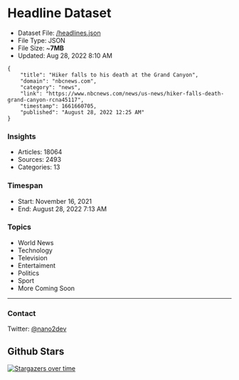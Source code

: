 # Headline Dataset

- Dataset File: [/headlines.json](https://raw.githubusercontent.com/fwd/news/master/headlines.json) 
- File Type: JSON
- File Size: ~**7MB**
- Updated: Aug 28, 2022 8:10 AM

```
{
    "title": "Hiker falls to his death at the Grand Canyon",
    "domain": "nbcnews.com",
    "category": "news",
    "link": "https://www.nbcnews.com/news/us-news/hiker-falls-death-grand-canyon-rcna45117",
    "timestamp": 1661660705,
    "published": "August 28, 2022 12:25 AM"
}
```

### Insights

- Articles: 18064
- Sources: 2493
- Categories: 13

### Timespan

- Start: November 16, 2021
- End: August 28, 2022 7:13 AM

### Topics

- World News
- Technology
- Television
- Entertaiment
- Politics
- Sport
- More Coming Soon

---

### Contact 

Twitter: [@nano2dev](https://twitter.com/nano2dev)

## Github Stars

[![Stargazers over time](https://starchart.cc/fwd/news.svg)](https://starchart.cc/fwd/news)
	